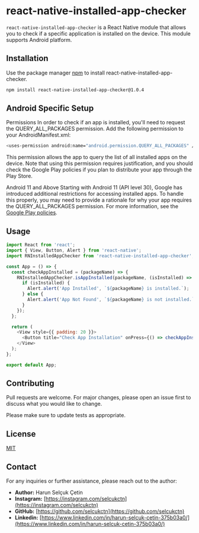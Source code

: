 # react-native-installed-app-checker

`react-native-installed-app-checker` is a React Native module that allows you to check if a specific application is installed on the device. This module supports Android platform.

## Installation

Use the package manager [npm](https://www.npmjs.com/package/react-native-installed-app-checker) to install react-native-installed-app-checker.

```bash
npm install react-native-installed-app-checker@1.0.4
```
## Android Specific Setup

Permissions
In order to check if an app is installed, you'll need to request the QUERY_ALL_PACKAGES permission. Add the following permission to your AndroidManifest.xml:

```bash
<uses-permission android:name="android.permission.QUERY_ALL_PACKAGES" />
```
This permission allows the app to query the list of all installed apps on the device. Note that using this permission requires justification, and you should check the Google Play policies if you plan to distribute your app through the Play Store.

Android 11 and Above
Starting with Android 11 (API level 30), Google has introduced additional restrictions for accessing installed apps. To handle this properly, you may need to provide a rationale for why your app requires the QUERY_ALL_PACKAGES permission. For more information, see the [Google Play policies](https://play.google/developer-content-policy/).
## Usage

```javascript
import React from 'react';
import { View, Button, Alert } from 'react-native';
import RNInstalledAppChecker from 'react-native-installed-app-checker';

const App = () => {
  const checkAppInstalled = (packageName) => {
    RNInstalledAppChecker.isAppInstalled(packageName, (isInstalled) => {
      if (isInstalled) {
        Alert.alert('App Installed', `${packageName} is installed.`);
      } else {
        Alert.alert('App Not Found', `${packageName} is not installed.`);
      }
    });
  };

  return (
    <View style={{ padding: 20 }}>
      <Button title="Check App Installation" onPress={() => checkAppInstalled('com.example.otherapp')} />
    </View>
  );
};

export default App;


```

## Contributing

Pull requests are welcome. For major changes, please open an issue first
to discuss what you would like to change.

Please make sure to update tests as appropriate.

## License

[MIT](https://choosealicense.com/licenses/mit/)

## Contact

For any inquiries or further assistance, please reach out to the author:

- **Author:** Harun Selçuk Çetin  
- **Instagram:** [https://instagram.com/selcukctn](https://instagram.com/selcukctn)  
- **GitHub:** [https://github.com/selcukctn](https://github.com/selcukctn)
- **Linkedin:** [https://www.linkedin.com/in/harun-selcuk-cetin-375b03a0/](https://www.linkedin.com/in/harun-selcuk-cetin-375b03a0/)